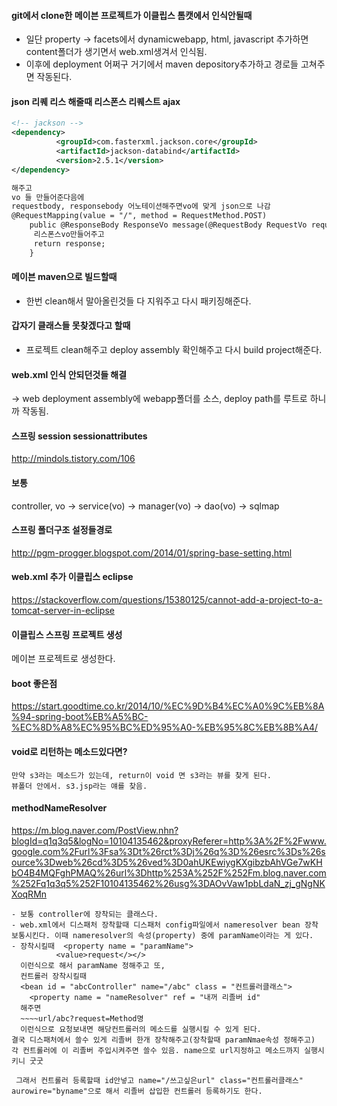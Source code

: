 #### git에서 clone한 메이븐 프로젝트가 이클립스 톰캣에서 인식안될때
- 일단 property -> facets에서 dynamicwebapp, html, javascript 추가하면 content폴더가 생기면서 web.xml생겨서 인식됨.
- 이후에 deployment 어쩌구 거기에서 maven depository추가하고 경로들 고쳐주면 작동된다.


#### json 리퀘 리스 해줄때 리스폰스 리퀘스트 ajax
````xml
<!-- jackson -->
<dependency>
          <groupId>com.fasterxml.jackson.core</groupId>
          <artifactId>jackson-databind</artifactId>
          <version>2.5.1</version>
</dependency>

해주고
vo 들 만들어준다음에
requestbody, responsebody 어노테이션해주면vo에 맞게 json으로 나감
@RequestMapping(value = "/", method = RequestMethod.POST)
	public @ResponseBody ResponseVo message(@RequestBody RequestVo request){
	 리스폰스vo만들어주고 
	 return response;
	}
````


#### 메이븐 maven으로 빌드할때
- 한번 clean해서 말아올린것들 다 지워주고 다시 패키징해준다.
#### 갑자기 클래스들 못찾겠다고 할때
- 프로젝트 clean해주고 deploy assembly 확인해주고 다시 build project해준다.
#### web.xml 인식 안되던것들 해결
-> web deployment assembly에 webapp폴더를 소스, deploy path를 루트로 하니까 작동됨.
#### 스프링 session sessionattributes
http://mindols.tistory.com/106

#### 보통
controller, vo -> service(vo) -> manager(vo) -> dao(vo) -> sqlmap

#### 스프링 폴더구조 설정들경로
http://pgm-progger.blogspot.com/2014/01/spring-base-setting.html

#### web.xml 추가 이클립스 eclipse
https://stackoverflow.com/questions/15380125/cannot-add-a-project-to-a-tomcat-server-in-eclipse
#### 이클립스 스프링 프로젝트 생성
메이븐 프로젝트로 생성한다.   
#### boot 좋은점
https://start.goodtime.co.kr/2014/10/%EC%9D%B4%EC%A0%9C%EB%8A%94-spring-boot%EB%A5%BC-%EC%8D%A8%EC%95%BC%ED%95%A0-%EB%95%8C%EB%8B%A4/
#### void로 리턴하는 메소드있다면?
````
만약 s3라는 메소드가 있는데, return이 void 면 s3라는 뷰를 찾게 된다. 
뷰폴더 안에서. s3.jsp라는 얘를 찾음.
````

#### methodNameResolver
https://m.blog.naver.com/PostView.nhn?blogId=q1q3q5&logNo=10104135462&proxyReferer=http%3A%2F%2Fwww.google.com%2Furl%3Fsa%3Dt%26rct%3Dj%26q%3D%26esrc%3Ds%26source%3Dweb%26cd%3D5%26ved%3D0ahUKEwiygKXgibzbAhVGe7wKHbO4B4MQFghPMAQ%26url%3Dhttp%253A%252F%252Fm.blog.naver.com%252Fq1q3q5%252F10104135462%26usg%3DAOvVaw1pbLdaN_zj_gNgNKXoqRMn
````
- 보통 controller에 장착되는 클래스다. 
- web.xml에서 디스패처 장착할때 디스패처 config파일에서 nameresolver bean 장착 보통시킨다. 이때 nameresolver의 속성(property) 중에 paramName이라는 게 있다. 
- 장착시킬때  <property name = "paramName">
          <value>request</></>
  이런식으로 해서 paramName 정해주고 또,
  컨트롤러 장착시킬때 
  <bean id = "abcController" name="/abc" class = "컨트롤러클래스">
    <property name = "nameResolver" ref = "내꺼 리졸버 id"
  해주면
  ~~~~url/abc?request=Method명
  이런식으로 요청보내면 해당컨트롤러의 메소드를 실행시킬 수 있게 된다. 
결국 디스패처에서 쓸수 있게 리졸버 한개 장착해주고(장착할때 paramNmae속성 정해주고) 각 컨트롤러에 이 리졸버 주입시켜주면 쓸수 있음. name으로 url지정하고 메소드까지 실행시키니 굿굿 

 그래서 컨트롤러 등록할때 id안넣고 name="/쓰고싶은url" class="컨트롤러클래스" aurowire="byname"으로 해서 리졸버 삽입한 컨트롤러 등록하기도 한다.
````
